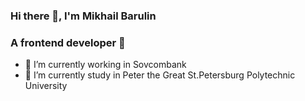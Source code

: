 ### Hi there 👋, I'm Mikhail Barulin
### A frontend developer 🚀 

- 🔭 I’m currently working in Sovcombank  
- 📖 I’m currently study in Peter the Great St.Petersburg Polytechnic University
